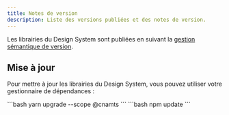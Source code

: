 ```yaml
---
title: Notes de version
description: Liste des versions publiées et des notes de version.
---
```


Les librairies du Design System sont publiées en suivant la [gestion sémantique de version](https://semver.org/lang/fr/).

<doc-release-notes class="mt-2 mt-mb-4 mb-4"></doc-release-notes>

## Mise à jour

Pour mettre à jour les librairies du Design System, vous pouvez utiliser votre gestionnaire de dépendances :

<doc-tabs code>
<doc-tab-item label="Yarn">
```bash
yarn upgrade --scope @cnamts
```
</doc-tab-item>

<doc-tab-item label="npm">
```bash
npm update
```
</doc-tab-item>
</doc-tabs>
